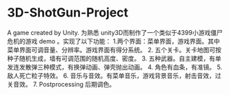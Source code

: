 # 3D-ShotGun-Project
A game created by Unity.
为熟悉 unity3D而制作了一个类似于4399小游戏僵尸危机的游戏 demo 。实现了以下功能：
1.两个界面：菜单界面，游戏界面。其中菜单界面可调音量、分辨率。游戏界面有得分系统。
2. 五个关卡。关卡地图可按种子随机生成，墙有可调范围的随机高度、密度。
3. 五种武器。自主建模，有单发连发散弹三种模式，有换弹动画、弹壳抛出动画。
4. 角色有血条，有准镜。
5. 敌人死亡粒子特效。
6. 音乐与音效。有菜单音乐，游戏背景音乐，射击音效，过关音效。
7. Postprocessing  后期调色。
